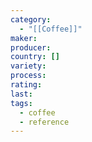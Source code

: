 ```yaml
---
category:
  - "[[Coffee]]"
maker: 
producer: 
country: []
variety: 
process: 
rating: 
last: 
tags:
  - coffee
  - reference
---
```

